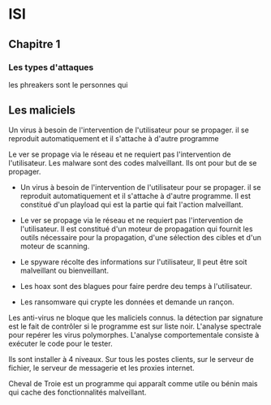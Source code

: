 # ISI

## Chapitre 1

### Les types d'attaques

les phreakers sont le personnes qui 

## Les maliciels

Un virus à besoin de l'intervention de l'utilisateur pour se propager. il se reproduit automatiquement et il s'attache à d'autre programme 

Le ver se propage via le réseau et ne requiert pas l'intervention de l'utilisateur. Les malware sont des codes malveillant. Ils ont pour but de se propager. 

- Un virus à besoin de l'intervention de l'utilisateur pour se propager. il se reproduit automatiquement et il s'attache à d'autre programme. Il est constitué d'un playload qui est la partie qui fait l'action malveillant. 

- Le ver se propage via le réseau et ne requiert pas l'intervention de l'utilisateur. Il est constitué d'un moteur de propagation qui fournit les outils nécessaire pour la propagation, d'une sélection des cibles et d'un moteur de scanning. 

- Le spyware récolte des informations sur l'utilisateur, Il peut  être soit malveillant ou bienveillant. 

- Les hoax sont des blagues pour faire perdre deu temps à l'utilisateur. 

- Les ransomware qui crypte les données et demande un rançon.

Les anti-virus ne bloque que les maliciels connus. la détection par signature est le fait de contrôler si le programme  est sur liste noir. L'analyse spectrale pour repérer les virus polymorphes. L'analyse comportementale consiste à exécuter le code pour le tester. 

Ils sont installer à 4 niveaux. Sur tous les postes clients, sur le serveur de fichier, le serveur de messagerie et les proxies internet. 

Cheval de Troie est un programme qui apparaît comme utile ou bénin mais qui cache des fonctionnalités malveillant. 